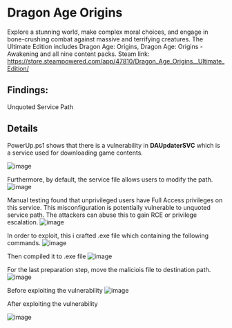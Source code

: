 <h1>Dragon Age Origins</h1>

Explore a stunning world, make complex moral choices, and engage in bone-crushing combat against massive and terrifying creatures. The Ultimate Edition includes Dragon Age: Origins, Dragon Age: Origins - Awakening and all nine content packs.
Steam link: https://store.steampowered.com/app/47810/Dragon_Age_Origins__Ultimate_Edition/

Findings:
---
Unquoted Service Path

**Details**
---

PowerUp.ps1 shows that there is a vulnerability in **DAUpdaterSVC** which is a service used for downloading game contents.

![image](https://github.com/user-attachments/assets/81c30774-1a05-4148-9ab7-b79aa10a57ac)

Furthermore, by default, the service file allows users to modify the path.
![image](https://github.com/user-attachments/assets/21b55fc8-6c4b-432b-bc76-403e5150f1b5)

Manual testing found that unprivileged users have Full Access privileges on this service. This misconfiguration is potentially vulnerable to unquoted service path. The attackers can abuse this to gain RCE or privilege escalation.
![image](https://github.com/user-attachments/assets/608637dc-ba15-4b12-9880-0c9f11afeed6)

In order to exploit, this i crafted .exe file which containing the following commands.
![image](https://github.com/user-attachments/assets/242cfb65-7da7-4b59-87b1-bbe210347dc6)

Then compiled it to .exe file
![image](https://github.com/user-attachments/assets/caaff9a5-2e9e-4570-937f-b993d6092dbe)

For the last preparation step, move the maliciois file to destination path.
![image](https://github.com/user-attachments/assets/872cfae9-8bbd-420b-bbe5-5e80c140de3f)

Before exploiting the vulnerability
![image](https://github.com/user-attachments/assets/5c39435e-bad3-4734-bedc-cd8188ef7507)

After exploiting the vulnerability

![image](https://github.com/user-attachments/assets/15fd20ca-77c3-451f-9873-42630f3d8b21)

